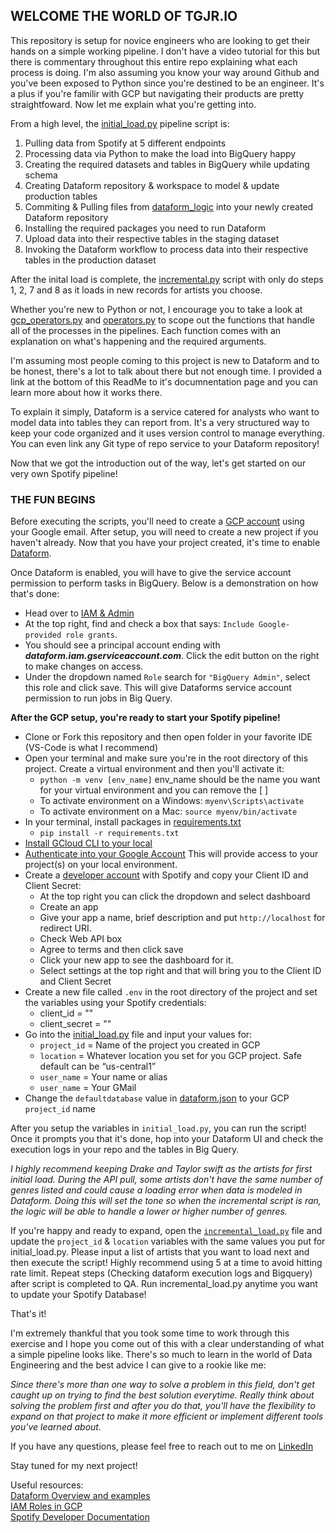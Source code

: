 ## WELCOME THE WORLD OF TGJR.IO
This repository is setup for novice engineers who are looking to get their hands on a simple working pipeline.  I don't have a video tutorial for this but there is commentary throughout this entire repo explaining what each process is doing.  I'm also assuming you know your way around Github and you've been exposed to Python since you're destined to be an engineer.  It's a plus if you're familir with GCP but navigating their products are pretty straightfoward.  Now let me explain what you're getting into.

From a high level, the [initial_load.py](initial_load.py) pipeline script is:
1. Pulling data from Spotify at 5 different endpoints
2. Processing data via Python to make the load into BigQuery happy
3. Creating the required datasets and tables in BigQuery while updating schema
4. Creating Dataform repository & workspace to model & update production tables
5. Commiting & Pulling files from [dataform_logic](dataform_logic) into your newly created Dataform repository
6. Installing the required packages you need to run Dataform
7. Upload data into their respective tables in the staging dataset
8. Invoking the Dataform workflow to process data into their respective tables in the production dataset

After the inital load is complete, the [incremental.py](incremenal_load.py) script with only do steps 1, 2, 7 and 8 as it loads in new records for artists you choose. 

Whether you're new to Python or not, I encourage you to take a look at [gcp_operators.py](gcp_operators.py) and [operators.py](operators.py) to scope out the functions that handle all of the processes in the pipelines.  Each function comes with an explanation on what's happening and the required arguments.

I'm assuming most people coming to this project is new to Dataform and to be honest, there's a lot to talk about there but not enough time.  I provided a link at the bottom of this ReadMe to it's documnentation page and you can learn more about how it works there.  

To explain it simply, Dataform is a service catered for analysts who want to model data into tables they can report from.  It's a very structured way to keep your code organized and it uses version control to manage everything.  You can even link any Git type of repo service to your Dataform repository!

Now that we got the introduction out of the way, let's get started on our very own Spotify pipeline!


### THE FUN BEGINS  
Before executing the scripts, you'll need to create a [GCP account](https://cloud.google.com/docs/get-started) using your Google email.  After setup, you will need to create a new project if you haven't already.  Now that you have your project created, it's time to enable [Dataform](https://cloud.google.com/dataform?hl=en).

<p>Once Dataform is enabled, you will have to give the service account permission to perform tasks in BigQuery. Below is a demonstration on how that's done:</p>

* Head over to [IAM & Admin](https://console.cloud.google.com/iam-admin)
* At the top right, find and check a box that says: `Include Google-provided role grants`. 
* You should see a principal account ending with ***dataform.iam.gserviceaccount.com***.  Click the edit button on the right to make changes on access.
* Under the dropdown named `Role` search for `"BigQuery Admin"`, select this role and click save.  This will give Dataforms service account permission to run jobs in Big Query.

**After the GCP setup, you're ready to start your Spotify pipeline!**

* Clone or Fork this repository and then open folder in your favorite IDE (VS-Code is what I recommend)
* Open your terminal and make sure you're in the root directory of this project. Create a virtual environment and then you'll activate it:
    *  `python -m venv [env_name]` env_name should be the name you want for your virtual environment and you can remove the [ ]
    * To activate environment on a Windows: `myenv\Scripts\activate`
    * To activate environment on a Mac: `source myenv/bin/activate`
* In your terminal, install packages in [requirements.txt](requirements.txt)
    * `pip install -r requirements.txt`
* [Install GCloud CLI to your local](https://cloud.google.com/sdk/docs/install)
* [Authenticate into your Google Account](https://cloud.google.com/docs/authentication/provide-credentials-adc) This will provide access to your project(s) on your local environment.
* Create a [developer account](https://developer.spotify.com/) with Spotify and copy your Client ID and Client Secret:
    * At the top right you can click the dropdown and select dashboard
    * Create an app
    * Give your app a name, brief description and put `http://localhost` for redirect URI.
    * Check Web API box
    * Agree to terms and then click save
    * Click your new app to see the dashboard for it.
    * Select settings at the top right and that will bring you to the Client ID and Client Secret
* Create a new file called `.env` in the root directory of the project and set the variables using your Spotify credentials:
    * client_id = ""
    * client_secret = ""   
* Go into the [initial_load.py](initial_load.py) file and input your values for:
    * `project_id` = Name of the project you created in GCP
    * `location` = Whatever location you set for you GCP project. Safe default can be “us-central1”
    * `user_name` = Your name or alias
    * `user_name` = Your GMail
* Change the `defaultdatabase` value in [dataform.json](dataform_logic/dataform.json) to your GCP `project_id` name

After you setup the variables in `initial_load.py`, you can run the script!
Once it prompts you that it's done, hop into your Dataform UI and check the execution logs in your repo and the tables in Big Query.

*I highly recommend keeping Drake and Taylor swift as the artists for first initial load.  During the API pull, some artists don't have the same number of genres listed and could cause a loading error when data is modeled in Dataform. Doing this will set the tone so when the incremental script is ran, the logic will be able to handle a lower or higher number of genres.*

If you're happy and ready to expand, open the [`incremental_load.py`](initial_load.py) file and update the `project_id` & `location` variables with the same values you put for initial_load.py. Please input a list of artists that you want to load next and then execute the script! Highly recommend using 5 at a time to avoid hitting rate limit. Repeat steps (Checking dataform execution logs and Bigquery) after script is completed to QA. Run incremental_load.py anytime you want to update your Spotify Database!

That's it! 

I'm extremely thankful that you took some time to work through this exercise and I hope you come out of this with a clear understanding of what a simple pipeline looks like.  There's so much to learn in the world of Data Engineering and the best advice I can give to a rookie like me: 

*Since there's more than one way to solve a problem in this field, don't get caught up on trying to find the best solution everytime.  Really think about solving the problem first and after you do that, you'll have the flexibility to expand on that project to make it more efficient or implement different tools you've learned about.*

If you have any questions, please feel free to reach out to me on [LinkedIn](https://www.linkedin.com/in/tg2/)

Stay tuned for my next project!

Useful resources:\
[Dataform Overview and examples](https://cloud.google.com/dataform/docs/overview)\
[IAM Roles in GCP](https://cloud.google.com/iam/docs/overview)\
[Spotify Developer Documentation](https://developer.spotify.com/documentation/web-api)

